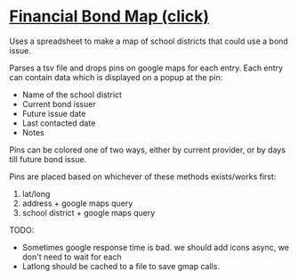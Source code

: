 # [Financial Bond Map (click)](https://github.com/lfricken/kendall_webapp_public/blob/main/example.PNG)
Uses a spreadsheet to make a map of school districts that could use a bond issue.

Parses a tsv file and drops pins on google maps for each entry. Each entry can contain data which is displayed on a popup at the pin:
* Name of the school district
* Current bond issuer
* Future issue date
* Last contacted date
* Notes

Pins can be colored one of two ways, either by current provider, or by days till future bond issue.

Pins are placed based on whichever of these methods exists/works first:
1. lat/long
1. address + google maps query
1. school district + google maps query


TODO:
* Sometimes google response time is bad. we should add icons async, we don't need to wait for each
* Latlong should be cached to a file to save gmap calls.


